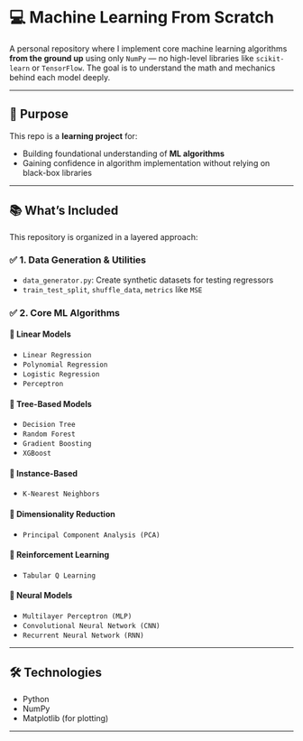 # 💻 Machine Learning From Scratch

A personal repository where I implement core machine learning algorithms **from the ground up** using only `NumPy` — no high-level libraries like `scikit-learn` or `TensorFlow`. The goal is to understand the math and mechanics behind each model deeply.

---

## 🧠 Purpose

This repo is a **learning project** for:
- Building foundational understanding of **ML algorithms**
- Gaining confidence in algorithm implementation without relying on black-box libraries

---

## 📚 What’s Included

This repository is organized in a layered approach:

### ✅ 1. Data Generation & Utilities
- `data_generator.py`: Create synthetic datasets for testing regressors
- `train_test_split`, `shuffle_data`, `metrics` like `MSE`

### ✅ 2. Core ML Algorithms

#### 🔷 Linear Models
- `Linear Regression` 
- `Polynomial Regression`
- `Logistic Regression`
- `Perceptron`

#### 🌲 Tree-Based Models
- `Decision Tree`
- `Random Forest`
- `Gradient Boosting`
- `XGBoost`

#### 📍 Instance-Based
- `K-Nearest Neighbors`

#### 🧩 Dimensionality Reduction
- `Principal Component Analysis (PCA)`

#### 🧠 Reinforcement Learning
- `Tabular Q Learning`

#### 🧠 Neural Models
- `Multilayer Perceptron (MLP)`
- `Convolutional Neural Network (CNN)`
- `Recurrent Neural Network (RNN)`

---

## 🛠 Technologies
- Python
- NumPy
- Matplotlib (for plotting)

---


